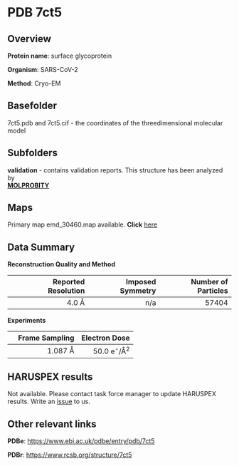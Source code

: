 # PDB 7ct5

## Overview

**Protein name**: surface glycoprotein

**Organism**: SARS-CoV-2

**Method**: Cryo-EM



## Basefolder

7ct5.pdb and 7ct5.cif - the coordinates of the threedimensional molecular model

## Subfolders





**validation** - contains validation reports. This structure has been analyzed by <br>  [**MOLPROBITY**](https://github.com/thorn-lab/coronavirus_structural_task_force/tree/master/pdb/surface_glycoprotein/SARS-CoV-2/7ct5/validation/molprobity)   



## Maps

Primary map emd_30460.map available. **Click** [here](http://ftp.wwpdb.org/pub/emdb/structures/EMD-30460/map/) 

## Data Summary
**Reconstruction Quality and Method**

|   | Reported Resolution | Imposed Symmetry | Number of Particles |
|---|-------------:|----------------:|--------------:|
|   |4.0 Å|n/a|57404|

**Experiments**

|   | Frame Sampling | Electron Dose |
|---|-------------:|----------------:|
|   |1.087 Å|50.0 e<sup>-</sup>/Å<sup>2</sup>|

## HARUSPEX results

Not available. Please contact task force manager to update HARUSPEX results. Write an [issue](https://github.com/thorn-lab/coronavirus_structural_task_force/issues) to us.

## Other relevant links 
**PDBe**:  https://www.ebi.ac.uk/pdbe/entry/pdb/7ct5
 
**PDBr**: https://www.rcsb.org/structure/7ct5 
